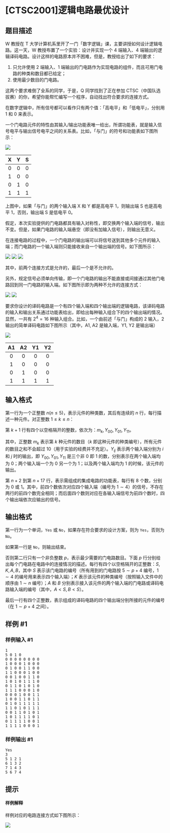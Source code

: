 # [CTSC2001]逻辑电路最优设计

## 题目描述

W 教授在 T 大学计算机系里开了一门「数字逻辑」课，主要讲授如何设计逻辑电路。这一天，W 教授布置了一个实验：设计并实现一个 $4$ 端输入、$4$ 端输出的逻辑译码电路。设计这样的电路原本并不困难，但是，教授给出了如下的要求：
1. 只允许使用 $2$ 端输入、$1$ 端输出的门电路作为实现电路的组件，而且可用门电路的种类和数目都已给定；
2. 使用最少数目的门电路。

这两个要求难倒了全系的同学，于是，Q 同学找到了正在参加 CTSC（中国队选拔赛）的你，希望你能帮忙编写一个程序，自动找出符合要求的连接方式。

在数字逻辑中，所有信号都可以看作只有两个值：「高电平」和「低电平」，分别用 $1$ 和 $0$ 来表示。

一个门电路元件的特性由其输入/输出功能表唯一给出，所谓功能表，就是输入信号电平与输出信号电平之间的关系表。比如，「与门」的符号和功能表如下图所示：

![](https://cdn.luogu.com.cn/upload/image_hosting/b87mvx5h.png)

|X|Y|S|
|:-:|:-:|:-:|
|0|0|0|
|1|0|0|
|0|1|0|
|1|1|1|

上图中，如果「与门」的两个输入端 X 和 Y 都是高电平 $1$，则输出端 S 也是高电平 $1$，否则，输出端 S 是低电平 $0$。

假定，本次实验提供的门电路都具有输入对称性，即交换两个输入端的信号，输出不变。但是，如果门电路的输入端悬空（即没有加输入信号），则输出无意义。

在连接电路的过程中，一个门电路的输出端可以将信号送到其他多个元件的输入端；而门电路的一个输入端则只能接收来自一个输出端的信号。如下图所示：

![](https://cdn.luogu.com.cn/upload/image_hosting/7fp5byqu.png)
![](https://cdn.luogu.com.cn/upload/image_hosting/8gad519v.png)
![](https://cdn.luogu.com.cn/upload/image_hosting/5tg1p4j0.png)

其中，前两个连接方式是允许的，最后一个是不允许的。

另外，规定信号必须单向传输，即一个门电路的输出不能直接或间接通过其他门电路回到同一门电路的输入端。如下图所示即为两种不允许的连接方式：

![](https://cdn.luogu.com.cn/upload/image_hosting/vwlmk3nq.png)
![](https://cdn.luogu.com.cn/upload/image_hosting/77boianl.png)

要求你设计的译码电路是一个有四个输入端和四个输出端的逻辑电路，该译码电路的输入和输出关系通过功能表给出，即给出每种输入组合下的四个输出端的情况。显然，一共有 $2^4=16$ 种输入组合。比如，一个由前述「与门」构成的 $2$ 输入，$2$ 输出的简单译码电路如下图所示（其中，A1, A2 是输入端，Y1, Y2 是输出端）

![](https://cdn.luogu.com.cn/upload/image_hosting/ik5itzwc.png)

|A1|A2|Y1|Y2|
|:-:|:-:|:-:|:-:|
|0|0|0|0|
|1|0|0|0|
|0|1|0|0|
|1|1|1|1|

## 输入格式

第一行为一个正整数 $n(n\le 5)$，表示元件的种类数，其后有连续的 $n$ 行，每行描述一种元件。对正整数 $1\le k\le n$：

第 $k+1$ 行有四个以空格隔开的整数，依次为：$m_k,Y_{00},Y_{01},Y_{11}$。
 
其中，正整数 $m_k$ 表示第 $k$ 种元件的数目（$k$ 即这种元件的种类编号），所有元件的数目之和不会超过 $10$（用于实验的经费并不充足）。$Y_{ij}$ 表示两个输入端分别为 $i$ 和 $j$ 时的输出，即 $Y_{00},Y_{01},Y_{11}$ 是三个非 $0$ 即 $1$ 的数，分别表示在两个输入端均为 $0$；两个输入端一个为 $0$ 另一个为 $1$；以及两个输入端均为 $1$ 的时候，该元件的输出。

第 $n+2$ 到第 $n+17$ 行，表示需组成的集成电路的功能表，每行有 $8$ 个数，分别为 $0$ 或 $1$。其中，前四个数依次对应四个输入端（编号为 $1\sim 4$）的信号，不存在两行的前四个数完全相同；而后面四个数则对应在各输入端信号为前四个数时，四个输出端依次应输出的信号。

## 输出格式

第一行为一个单词，`Yes` 或 `No`，如果存在符合要求的设计方案，则为 `Yes`，否则为 `No`。

如果第一行是 `No`，则输出结束。

否则第二行只有一个非负整数 $p$，表示最少需要的门电路数目。下面 $p$ 行分别给出每个门电路在电路中的连接情况的描述。每行有四个以空格隔开的正整数：$S ,K, A, B$，其中 $S$ 表示该门电路的编号（所有用到的门电路按 $5\sim p+4$ 编号，$1\sim 4$ 的编号用来表示四个输入端）；$K$ 表示该元件的种类编号（按照输入文件中的顺序由 $1\sim n$ 编号）；$A$ 和 $B$ 分别表示接入该元件的两个输入端的门电路或译码电路输入端的编号（其中，$A<S,B<S$）。

最后一行有四个正整数，表示组成的译码电路的四个输出端分别所接的元件的编号（在 $1\sim p+4$ 之间）。

## 样例 #1

### 样例输入 #1
```
1
5 0 1 0
0 0 0 0 0 0 0 0
1 0 0 0 1 0 0 0
0 1 0 0 1 1 0 0
1 1 0 0 0 1 0 0
0 0 1 0 0 1 1 0
1 0 1 0 1 1 1 0
0 1 1 0 1 0 1 0
1 1 1 0 0 0 1 0
0 0 0 1 0 0 1 1
1 0 0 1 1 0 1 1
0 1 0 1 1 1 1 1
1 1 0 1 0 1 1 1
0 0 1 1 0 1 0 1
1 0 1 1 1 1 0 1
0 1 1 1 1 0 0 1
1 1 1 1 0 0 0 1
```

### 样例输出 #1

```
Yes
3
5 1 2 1
6 1 3 2
7 1 4 3
5 6 7 4
```

## 提示

#### 样例解释
样例对应的电路连接方式如下图所示：

![](https://cdn.luogu.com.cn/upload/image_hosting/za2oqzvt.png)
